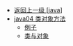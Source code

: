 - [返回上一级 [java]](文章/java/)
- [java04 类对象方法](文章/java/java04%20类对象方法/)
  - [例子](文章/java/java04%20类对象方法/例子/)
  - [类与对象](文章/java/java04%20类对象方法/类与对象.md)
